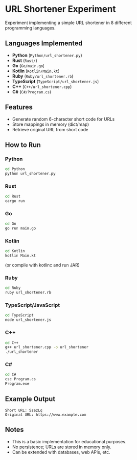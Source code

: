 # URL Shortener Experiment

Experiment implementing a simple URL shortener in 8 different programming languages.

## Languages Implemented

- **Python** (`Python/url_shortener.py`)
- **Rust** (`Rust/`)
- **Go** (`Go/main.go`)
- **Kotlin** (`Kotlin/Main.kt`)
- **Ruby** (`Ruby/url_shortener.rb`)
- **TypeScript** (`TypeScript/url_shortener.js`)
- **C++** (`C++/url_shortener.cpp`)
- **C#** (`C#/Program.cs`)

## Features

- Generate random 6-character short code for URLs
- Store mappings in memory (dict/map)
- Retrieve original URL from short code

## How to Run

### Python
```bash
cd Python
python url_shortener.py
```

### Rust
```bash
cd Rust
cargo run
```

### Go
```bash
cd Go
go run main.go
```

### Kotlin
```bash
cd Kotlin
kotlin Main.kt
```
(or compile with kotlinc and run JAR)

### Ruby
```bash
cd Ruby
ruby url_shortener.rb
```

### TypeScript/JavaScript
```bash
cd TypeScript
node url_shortener.js
```

### C++
```bash
cd C++
g++ url_shortener.cpp -o url_shortener
./url_shortener
```

### C#
```bash
cd C#
csc Program.cs
Program.exe
```

## Example Output

```
Short URL: 5zezLq
Original URL: https://www.example.com
```

## Notes

- This is a basic implementation for educational purposes.
- No persistence; URLs are stored in memory only.
- Can be extended with databases, web APIs, etc.
